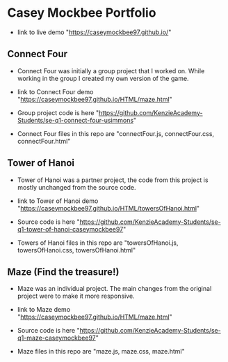 # Casey Mockbee Portfolio

- link to live demo "https://caseymockbee97.github.io/"

## Connect Four

- Connect Four was initially a group project that I worked on. While working in the group I created my own version of the game.

- link to Connect Four demo "https://caseymockbee97.github.io/HTML/maze.html"

- Group project code is here "https://github.com/KenzieAcademy-Students/se-q1-connect-four-usimmons"

- Connect Four files in this repo are "connectFour.js, connectFour.css, connectFour.html"

## Tower of Hanoi

- Tower of Hanoi was a partner project, the code from this project is mostly unchanged from the source code.

- link to Tower of Hanoi demo "https://caseymockbee97.github.io/HTML/towersOfHanoi.html"

- Source code is here "https://github.com/KenzieAcademy-Students/se-q1-tower-of-hanoi-caseymockbee97"

- Towers of Hanoi files in this repo are "towersOfHanoi.js, towersOfHanoi.css, towersOfHanoi.html"

## Maze (Find the treasure!)

- Maze was an individual project. The main changes from the original project were to make it more responsive. 

- link to Maze demo "https://caseymockbee97.github.io/HTML/maze.html"

- Source code is here "https://github.com/KenzieAcademy-Students/se-q1-maze-caseymockbee97"

- Maze files in this repo are "maze.js, maze.css, maze.html"
